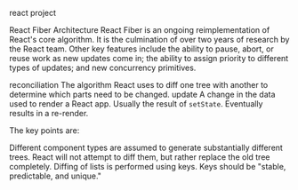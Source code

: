 react project

React Fiber Architecture
React Fiber is an ongoing reimplementation of React's core algorithm. It is the culmination of over two years of research by the React team.
Other key features include the ability to pause, abort, or reuse work as new updates come in; the ability to assign priority to different types of updates; and new concurrency primitives.

reconciliation
The algorithm React uses to diff one tree with another to determine which parts need to be changed.
update
A change in the data used to render a React app. Usually the result of `setState`. Eventually results in a re-render.

The key points are:

Different component types are assumed to generate substantially different trees. React will not attempt to diff them, but rather replace the old tree completely.
Diffing of lists is performed using keys. Keys should be "stable, predictable, and unique."